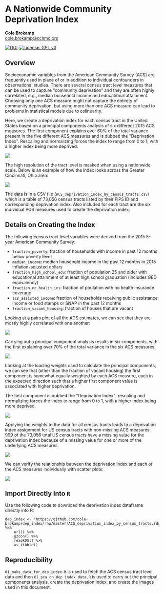 # A Nationwide Community Deprivation Index

**Cole Brokamp**  
cole.brokamp@cchmc.org

[![DOI](https://zenodo.org/badge/101339644.svg)](https://zenodo.org/badge/latestdoi/101339644)
 [![License: GPL v3](https://img.shields.io/badge/License-GPL%20v3-blue.svg)](http://www.gnu.org/licenses/gpl-3.0)

## Overview

Socioeconomic variables from the American Community Survey (ACS) are frequently used in place of or in addition to individual confounders in observational studies. There are several census tract level measures that can be used to capture "community deprivation" and they are often highly correlated, e.g., median household income and educational attainment. Choosing only one ACS measure might not capture the entirety of community deprivation, but using more than one ACS measure can lead to problems in statistical models due to colinearity. 

Here, we create a deprivation index for each census tract in the United States based on a principal components analysis of six different 2015 ACS measures. The first component explains over 60% of the total variance present in the five different ACS measures and is dubbed the "Deprivation Index". Rescaling and normalizing forces the index to range from 0 to 1, with a higher index being more deprived.

![](figs/dep_index_nationwide_map.jpeg)

The high resolution of the tract level is masked when using a nationwide scale. Below is an example of how the index looks across the Greater Cincinnati, Ohio area:

![](figs/deprivation_index_map_cincinnati.jpeg)

The data is in a CSV file (`ACS_deprivation_index_by_census_tracts.csv`) which is a table of 73,056 census tracts listed by their FIPS ID and corresponding deprivation index.  Also included for each tract are the six individual ACS measures used to create the deprivation index.

## Details on Creating the Index

The following census tract level variables were derived from the 2015 5-year American Community Survey:

- `fraction_poverty`: fraction of households with income in past 12 months below poverty level
- `median_income`: median household income in the past 12 months in 2015 inflation-adjusted dollars
- `fraction_high_school_edu`: fraction of population 25 and older with educational attainment of at least high school graduation (includes GED equivalency)
- `fraction_no_health_ins`: fraction of poulation with no health insurance coverage
- `acs_assisted_income`: fraction of households receiving public assistance income or food stamps or SNAP in the past 12 months
- `fraction_vacant_housing`: fraction of houses that are vacant

Looking at a pairs plot of all the ACS estimates, we can see that they are mostly highly correlated with one another:

![](figs/acs_data_pairs_plot.jpg)

Carrying out a principal component analysis results in six components, with the first explaining over 70% of the total variance in the six ACS measures:

![](figs/variance_of_acs_explained_by_dep_index.jpg)

Looking at the loading weights used to calculate the principal components, we can see that (other than the fraction of vacant housing) the first component is somewhat equally weighted by each ACS measure, each in the expected direction such that a higher first component value is associated with higher deprivation.

The first component is dubbed the "Deprivation Index"; rescaling and normalizing forces the index to range from 0 to 1, with a higher index being more deprived.

![](figs/acs_measure_weights_on_dep_index.jpg)

Applying the weights to the data for all census tracts leads to a deprivation index assignment for US census tracts with non-missing ACS measures.  999 of the 73,056 total US census tracts have a missing value for the deprivation index because of a missing value for one or more of the underlying ACS measures.

![](figs/dep_index_density.jpg)

We can verify the relationship between the deprivation index and each of the ACS measures individually with scatter plots:

![](figs/dep_index_and_acs_measures_xyplots.jpg)

## Import Directly Into `R`

Use the following code to download the deprivation index dataframe directly into R:

```
dep_index <- 'https://github.com/cole-brokamp/dep_index/raw/master/ACS_deprivation_index_by_census_tracts.rds' %>% 
    url() %>% 
    gzcon() %>% 
    readRDS() %>% 
    as_tibble()
```

## Reproducibility

`01_make_data_for_dep_index.R` is used to fetch the ACS census tract level data and then `02_pca_on_dep_index_data.R` is used to carry out the principal components analysis, create the deprivation index, and create the images used in this document.
